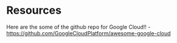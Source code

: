 # Resources
Here are the some of the github repo for Google Cloud!!
-https://github.com/GoogleCloudPlatform/awesome-google-cloud
